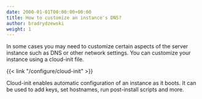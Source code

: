 ```yaml
---
date: 2000-01-01T00:00:00+00:00
title: How to customize an instance's DNS?
author: bradrydzewski
weight: 1
---
```


In some cases you may need to customize certain aspects of the server instance such as DNS or other network settings. You can customize your instance using a cloud-init file.

{{< link "/configure/cloud-init" >}}

Cloud-init enables automatic configuration of an instance as it boots. It can be used to add keys, set hostnames, run post-install scripts and more.
